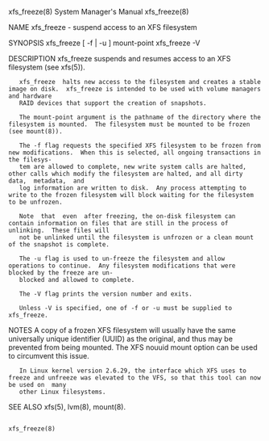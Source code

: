 xfs_freeze(8)							    System Manager's Manual							 xfs_freeze(8)

NAME
       xfs_freeze - suspend access to an XFS filesystem

SYNOPSIS
       xfs_freeze [ -f | -u ] mount-point
       xfs_freeze -V

DESCRIPTION
       xfs_freeze suspends and resumes access to an XFS filesystem (see xfs(5)).

       xfs_freeze  halts new access to the filesystem and creates a stable image on disk.  xfs_freeze is intended to be used with volume managers and hardware
       RAID devices that support the creation of snapshots.

       The mount-point argument is the pathname of the directory where the filesystem is mounted.  The filesystem must be mounted to be frozen (see mount(8)).

       The -f flag requests the specified XFS filesystem to be frozen from new modifications.  When this is selected, all ongoing transactions in the filesys‐
       tem are allowed to complete, new write system calls are halted, other calls which modify the filesystem are halted, and all dirty data,	metadata,  and
       log information are written to disk.  Any process attempting to write to the frozen filesystem will block waiting for the filesystem to be unfrozen.

       Note  that  even	 after freezing, the on-disk filesystem can contain information on files that are still in the process of unlinking.  These files will
       not be unlinked until the filesystem is unfrozen or a clean mount of the snapshot is complete.

       The -u flag is used to un-freeze the filesystem and allow operations to continue.  Any filesystem modifications that were blocked by the freeze are un‐
       blocked and allowed to complete.

       The -V flag prints the version number and exits.

       Unless -V is specified, one of -f or -u must be supplied to xfs_freeze.

NOTES
       A copy of a frozen XFS filesystem will usually have the same universally unique identifier (UUID) as the original, and thus may be prevented from being
       mounted.	 The XFS nouuid mount option can be used to circumvent this issue.

       In Linux kernel version 2.6.29, the interface which XFS uses to freeze and unfreeze was elevated to the VFS, so that this tool can now be used on  many
       other Linux filesystems.

SEE ALSO
       xfs(5), lvm(8), mount(8).

																		 xfs_freeze(8)
